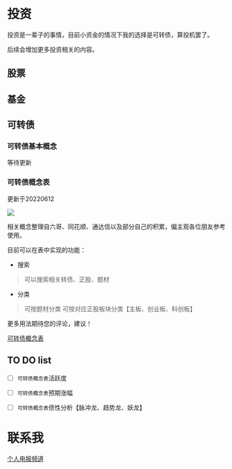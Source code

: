# 投资

投资是一辈子的事情，目前小资金的情况下我的选择是可转债，算投机罢了。

后续会增加更多投资相关的内容。

## 股票

## 基金

## 可转债

### 可转债基本概念

等待更新

### 可转债概念表

更新于20220612

![](https://cdn.jsdelivr.net/gh/deserce/picgo@master/img/202206121533089.png)

相关概念整理自六哥、同花顺、通达信以及部分自己的积累，偏主观各位朋友参考使用。

目前可以在表中实现的功能：

- 搜索 

> 可以搜索相关转债、正股、题材

- 分类

> 可按题材分类
> 可按对应正股板块分类【主板、创业板、科创板】

更多用法期待您的评论，建议！

[可转债概念表](https://deserce.notion.site/cefead48102040dda3208a1f0bc86b35)

## TO DO list

- [ ] `可转债概念表`活跃度
- [ ] `可转债概念表`预期涨幅
- [ ] `可转债概念表`债性分析【脉冲龙、趋势龙、妖龙】
 

# 联系我
[个人电报频道](https://t.me/sanqiviews)
